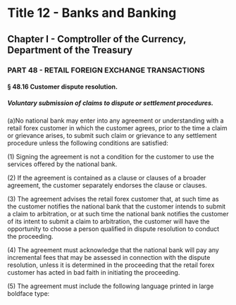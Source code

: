
# Title 12 - Banks and Banking
## Chapter I - Comptroller of the Currency, Department of the Treasury
### PART 48 - RETAIL FOREIGN EXCHANGE TRANSACTIONS
#### § 48.16 Customer dispute resolution.
##### Voluntary submission of claims to dispute or settlement procedures.

(a)No national bank may enter into any agreement or understanding with a retail forex customer in which the customer agrees, prior to the time a claim or grievance arises, to submit such claim or grievance to any settlement procedure unless the following conditions are satisfied:

(1) Signing the agreement is not a condition for the customer to use the services offered by the national bank.

(2) If the agreement is contained as a clause or clauses of a broader agreement, the customer separately endorses the clause or clauses.

(3) The agreement advises the retail forex customer that, at such time as the customer notifies the national bank that the customer intends to submit a claim to arbitration, or at such time the national bank notifies the customer of its intent to submit a claim to arbitration, the customer will have the opportunity to choose a person qualified in dispute resolution to conduct the proceeding.

(4) The agreement must acknowledge that the national bank will pay any incremental fees that may be assessed in connection with the dispute resolution, unless it is determined in the proceeding that the retail forex customer has acted in bad faith in initiating the proceeding.

(5) The agreement must include the following language printed in large boldface type:
